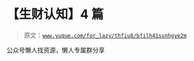 # 【生财认知】4 篇

> 原文：[`www.yuque.com/for_lazy/thfiu8/bfilh41svnhgye2m`](https://www.yuque.com/for_lazy/thfiu8/bfilh41svnhgye2m)

<ne-p id="u8530598d" data-lake-id="u8530598d"><ne-text id="u4cc8798e">公众号懒人找资源，懒人专属群分享</ne-text></ne-p>
